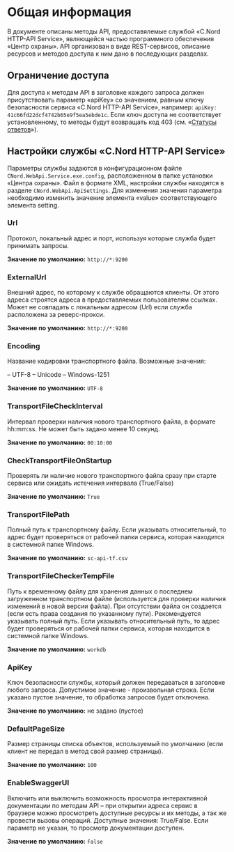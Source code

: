 # Общая информация

В документе описаны методы API, предоставялемые службой «C.Nord HTTP-API Service», являющейся частью программного обеспечения «Центр охраны».
API организован в виде REST-сервисов, описание ресурсов и методов доступа к ним дано в последующих разделах.

## Ограничение доступа

Для доступа к методам API в заголовке каждого запроса должен присутствовать параметр «apiKey» со значением, равным ключу безопасности сервиса «C.Nord HTTP-API Service», например: `apiKey: 41c66fd22dcf4742b65e9f5ea5ebde1c`. Если ключ доступа не соответствует установленному, то методы будут возвращать код 403 (cм. «[Статусы ответов](#api-status-codes)»).

## Настройки службы «C.Nord HTTP-API Service»

Параметры службы задаются в конфигурационном файле `CNord.WebApi.Service.exe.config`, расположенном в папке установки «Центра охраны». Файл в формате XML, настройки службы находятся в разделе `CNord.WebApi.ApiSettings`. Для изменения значения параметра необходимо изменить значение элемента «value» соответствующего элемента setting.

### Url

Протокол, локальный адрес и порт, используя которые служба будет принимать запросы.

**Значение по умолчанию:** `http://*:9200`

### ExternalUrl

Внешний адрес, по которому к службе обращаются клиенты. От этого адреса строятся адреса в предоставляемых пользователям ссылках. Может не совпадать с локальным адресом (Url) если служба расположена за реверс-прокси.

**Значение по умолчанию:** `http://*:9200`

### Encoding

Название кодировки транспортного файла. Возможные значения:

– UTF-8
– Unicode
– Windows-1251

**Значение по умолчанию:** `UTF-8`

### TransportFileCheckInterval

Интервал проверки наличия нового транспортного файла, в формате hh:mm:ss. Не может быть задано менее 10 секунд.

**Значение по умолчанию:** `00:10:00`

### CheckTransportFileOnStartup

Проверять ли наличие нового транспортного файла сразу при старте сервиса или ожидать истечения интервала (True/False)

**Значение по умолчанию:** `True`

### TransportFilePath

Полный путь к транспортному файлу. Если указывать относительный, то адрес будет проверяться от рабочей папки сервиса, которая находится в системной папке Windows.

**Значение по умолчанию:** `sc-api-tf.csv`

### TransportFileCheckerTempFile

Путь к временному файлу для хранения данных о последнем загруженном транспортном файле (используется для проверки наличия изменений в новой версии файла). При отсутствии файла он создается (если есть права создания по указанному пути). Рекомендуется указывать полный путь. Если указывать относительный путь, то адрес будет проверяться от рабочей папки сервиса, которая находится в системной папке Windows.

**Значение по умолчанию:** `workdb`

### ApiKey

Ключ безопасности службы, который должен передаваться в заголовке любого запроса. Допустимое значение - произвольная строка. Если указано пустое значение, то обработка запросов будет отключена.

**Значение по умолчанию:** не задано (пустое)

### DefaultPageSize

Размер страницы списка объектов, используемый по умолчанию (если клиент не передал в метод свой размер страницы).

**Значение по умолчанию:** `100`

### EnableSwaggerUI

Включить или выключить возможность просмотра интерактивной документации по методам API – при открытии адреса сервис в браузере можно просмотреть доступные ресурсы и их методы, а так же провести вызовы операций. Доступные значения: True/False. Если параметр не указан, то просмотр документации доступен.

**Значение по умолчанию:** `False`